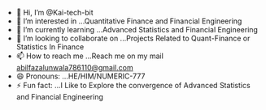 - 👋 Hi, I’m @Kai-tech-bit
- 👀 I’m interested in ...Quantitative Finance and Financial Engineering
- 🌱 I’m currently learning ...Advanced Statistics and Financial Engineering
- 💞️ I’m looking to collaborate on ...Projects Related to Quant-Finance or Statistics In Finance
- 📫 How to reach me ...Reach me on my mail abilfazalunwala786110@gmail.com
- 😄 Pronouns: ...HE/HIM/NUMERIC-777
- ⚡ Fun fact: ...I Like to Explore the convergence of Advanced Statistics and Financial Engineering 

<!---
Kai-tech-bit/Kai-tech-bit is a ✨ special ✨ repository because its `README.md` (this file) appears on your GitHub profile.
You can click the Preview link to take a look at your changes.
--->
